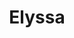 ---
title: "Elyssa"
description: "I try to use my love for sports and physical activity to the maximum, so my body looks like the cover of a magazine! You surely won't be able to resist the sight of my slender figure. I provide expensive escort services to confident men who are not afraid to show themselves in action.

As an elite escort, I can keep you company during important events, stand by your side at a dinner at a restaurant, or sit in a quiet, comfortable hotel.
Over the years, I've read many academic books, received a college degree, and have advanced English and Spanish language skills.
Do you want to meet me? Hurry up and write to our manager!"
Price: "From 1000$"
height: "179"
weight: "50"
age: "22"
bustSize: "2"
hairColor: "blonde"
visa: "europe"
folder: elyssa
mainImage: 1.webp
images:
  - 2.webp
  - 3.webp
---